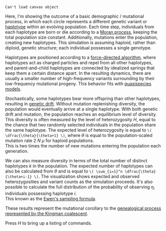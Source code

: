 <script src="processing.min.js"></script>
<canvas datasrc="haplotypes.pjs" width="600" height="450">`Can't load canvas object`</canvas>

Here, I'm showing the outcome of a basic demographic / mutational process, in which each circle represents a different genetic variant or [haplotype](http://en.wikipedia.org/wiki/Haplotype) within an evolving population.
Each time step, individuals from each haplotype are born or die according to a [Moran process](http://en.wikipedia.org/wiki/Moran_process), keeping the total population size constant.
Additionally, mutations enter the population, creating new haplotypes. This simulation is assuming haploid, rather than diploid, genetic structure; each individual possesses a single genotype.
		
Haplotypes are positioned according to a [force-directed algorithm](http://en.wikipedia.org/wiki/Force-directed_graph_drawing), where haplotypes act as charged particles and repel from all other haplotypes, and parent-and-child haplotypes are connected by idealized springs that keep them a certain distance apart.
In the resulting dynamics, there are usually a smaller number of high-frequency variants surrounding by their low-frequency mutational progeny. This behavior fits with [quasispecies models](href="http://en.wikipedia.org/wiki/Viral_quasispecies).
	
Stochastically, some haplotypes bear more offspring than other haplotypes, resulting in [genetic drift](href="http://en.wikipedia.org/wiki/Genetic_drift). 
Without mutation replenishing diversity, the population would eventually arrive at a single haplotype. 
With both genetic drift and mutation, the population reaches an equilibrium level of diversity. 
This diversity is often measured by the level of heterozygosity <i>H</i>, equal to the chance that two randomly selected individuals in the population share the same haplotype. 
The expected level of heterozygosity is equal to `\( \dfrac{\theta}{\theta+1} \)`, where <i>&theta;</i> is equal to the population-scaled mutation rate 2 <i>N &mu;</i> for haploid populations.  
This is two times the number of new mutations entering the population each generation.  
		
We can also measure diversity in terms of the total number of distinct haplotypes <i>k</i> in the population. 
The expected number of haplotypes can also be calculated from <i>&theta;</i> and is equal to `\( \sum_{i=1}^n \dfrac{\theta}{\theta+i-1} \)`. 
The visualization shows expected and observed heterozygosities and variant counts as the simulation proceeds. 
It's also possible to calculate the full distribution of the probability of observing <i>&eta;<sub>i</sub></i> individuals possessing haplotype <i>i</i>.  
This known as the [Ewen's sampling formula](href="http://en.wikipedia.org/wiki/Ewens's_sampling_formula).
		
These results represent the mutational corollary to the [genealogical process represented by the Kingman coalescent](/projects/coaltrace/).
		
Press <em>H</em> to bring up a listing of commands. 
